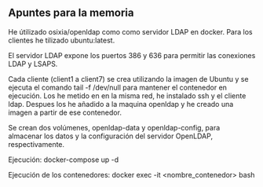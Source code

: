 ## Apuntes para la memoria


He útilizado osixia/openldap como como servidor LDAP en docker. Para los clientes he tilizado ubuntu:latest. 

El servidor LDAP expone los puertos 386 y 636 para permitir las conexiones LDAP y LSAPS.

Cada cliente (client1 a client7) se crea utilizando la imagen de Ubuntu y se ejecuta el comando tail -f /dev/null para mantener el contenedor en ejecución. Los he metido en en la misma red, he instalado ssh y el cliente ldap. Despues los he añadido a la maquina openldap y he creado una imagen a partir de ese contenedor.

Se crean dos volúmenes, openldap-data y openldap-config, para almacenar los datos y la configuración del servidor OpenLDAP, respectivamente.


Ejecución: docker-compose up -d

Ejecución de los contenedores: docker exec -it <nombre_contenedor> bash

